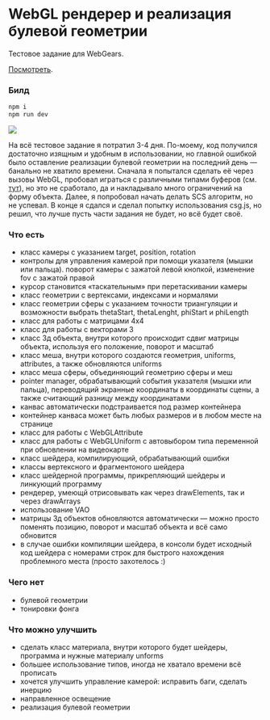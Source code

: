# WebGL рендерер и реализация булевой геометрии
Тестовое задание для WebGears.

[Посмотреть]().

### Билд
```bash
npm i
npm run dev
```

![](/gif.gif?raw=true)

На всё тестовое задание я потратил 3-4 дня. По-моему, код получился достаточно изящным и удобным в использовании,
но главной ошибкой было оставление реализации булевой геометрии на последний день — банально не хватило времени.
Сначала я попытался сделать её через вызовы WebGL, пробовал играться с различными типами буферов (см. [тут](https://github.com/upisfree/csg/blob/bb2aff9777/src/renderer/renderer.ts#L40)),
но это не сработало, да и накладывало много ограничений на форму объекта. Далее, я попробовал начать делать SCS алгоритм, но не успевал.
В конце я сдался и сделал попытку использования csg.js, но решил, что лучше пусть части задания не будет, но всё будет своё.

### Что есть
* класс камеры с указанием target, position, rotation
* контролы для управления камерой при помощи указателя (мышки или пальца). поворот камеры с зажатой левой кнопкой, изменение fov с зажатой правой 
* курсор становится «таскательным» при перетаскивании камеры
* класс геометрии с вертексами, индексами и нормалями
* класс геометрии сферы с указанием точности триангуляции и возможности выбрать thetaStart, thetaLenght, phiStart и phiLength
* класс для работы с матрицами 4х4
* класс для работы с векторами 3
* класс 3д объекта, внутри которого происходит сдвиг матрицы объекта, используя его положение, поворот и масштаб
* класс меша, внутри которого создаются геометрия, uniforms, attributes, а также обновляются uniforms
* класс меша сферы, объединяющий геометрию сферы и меш
* pointer manager, обрабатывающий события указателя (мышки или пальца), переводящий экранные координаты в координаты сцены, а также считающий разницу между координатами
* канвас автоматически подстраивается под размер контейнера
* контейнер канваса может быть любых размеров и в любом месте на странице
* класс для работы с WebGLAttribute
* класс для работы с WebGLUniform с автовыбором типа переменной при обновлении на видеокарте
* класс шейдера, компилирующий, обрабатывающий ошибки
* классы вертексного и фрагментоного шейдера
* класс шейдерной программы, прикрепляющий шейдеры и линкующий программу
* рендерер, умеющй отрисовывать как через drawElements, так и через drawArrays
* использование VAO
* матрицы 3д объектов обновляются автоматически — можно просто поменять позицию, поворот и масштаб объекта и всё само обновится 
* в случае ошибки компиляции шейдера, в консоли будет исходный код шейдера с номерами строк для быстрого нахождения проблемного места (просто захотелось :)

### Чего нет
* булевой геометрии
* тонировки фонга

### Что можно улучшить
* сделать класс материала, внутри которого будет шейдеры, программа и нужные материалу unforms
* большее использование типов, иногда не хватало времени всё прописать
* хочется улучшить управление камерой: исправить баги, сделать инерцию
* направленное освещение
* реализация булевой геометрии